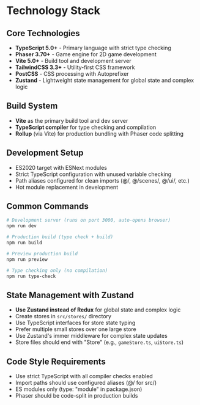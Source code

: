 # Technology Stack

## Core Technologies

- **TypeScript 5.0+** - Primary language with strict type checking
- **Phaser 3.70+** - Game engine for 2D game development
- **Vite 5.0+** - Build tool and development server
- **TailwindCSS 3.3+** - Utility-first CSS framework
- **PostCSS** - CSS processing with Autoprefixer
- **Zustand** - Lightweight state management for global state and complex logic

## Build System

- **Vite** as the primary build tool and dev server
- **TypeScript compiler** for type checking and compilation
- **Rollup** (via Vite) for production bundling with Phaser code splitting

## Development Setup

- ES2020 target with ESNext modules
- Strict TypeScript configuration with unused variable checking
- Path aliases configured for clean imports (@/, @/scenes/, @/ui/, etc.)
- Hot module replacement in development

## Common Commands

```bash
# Development server (runs on port 3000, auto-opens browser)
npm run dev

# Production build (type check + build)
npm run build

# Preview production build
npm run preview

# Type checking only (no compilation)
npm run type-check
```

## State Management with Zustand

- **Use Zustand instead of Redux** for global state and complex logic
- Create stores in `src/stores/` directory
- Use TypeScript interfaces for store state typing
- Prefer multiple small stores over one large store
- Use Zustand's immer middleware for complex state updates
- Store files should end with "Store" (e.g., `gameStore.ts`, `uiStore.ts`)

## Code Style Requirements

- Use strict TypeScript with all compiler checks enabled
- Import paths should use configured aliases (@/ for src/)
- ES modules only (type: "module" in package.json)
- Phaser should be code-split in production builds
